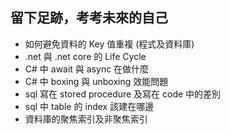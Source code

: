 ## 留下足跡，考考未來的自己

- 如何避免資料的 Key 值重複 (程式及資料庫)
- .net 與 .net core 的 Life Cycle
- C# 中 await 與 async 在做什麼
- C# 中 boxing 與 unboxing 效能問題
- sql 寫在 stored procedure 及寫在 code 中的差別
- sql 中 table 的 index 該建在哪邊
- 資料庫的聚焦索引及非聚焦索引
